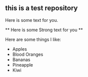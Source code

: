 
## this is a test repository

Here is some text for you.

** Here is some Strong text for you **

Here are some things I like:
* Apples
* Blood Oranges
* Bananas
* Pineapple
* Kiwi
